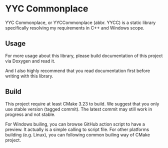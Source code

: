 # YYC Commonplace

YYC Commonplace, or YYCCommonplace (abbr. YYCC) is a static library specifically resolving my requirements in C++ and Windows scope.

## Usage

For more usage about this library, please build documentation of this project via Doxygen and read it.

And I also highly recommend that you read documentation first before writing with this library.

## Build

This project require at least CMake 3.23 to build. We suggest that you only use stable version (tagged commit). The latest commit may still work in progress and not stable.

For Windows builing, you can browse GitHub action script to have a preview. It actually is a simple calling to script file.
For other platforms building (e.g. Linux), you can following common builing way of CMake project.
